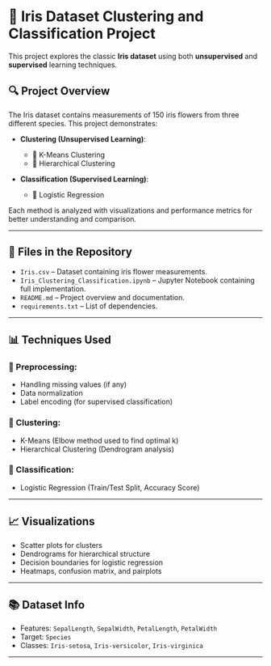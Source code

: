# 🌸 Iris Dataset Clustering and Classification Project

This project explores the classic **Iris dataset** using both **unsupervised** and **supervised** learning techniques.

## 🔍 Project Overview

The Iris dataset contains measurements of 150 iris flowers from three different species. This project demonstrates:

- **Clustering (Unsupervised Learning)**:
  - 🔹 K-Means Clustering
  - 🔹 Hierarchical Clustering

- **Classification (Supervised Learning)**:
  - 🔸 Logistic Regression

Each method is analyzed with visualizations and performance metrics for better understanding and comparison.

---

## 📁 Files in the Repository

- `Iris.csv` – Dataset containing iris flower measurements.
- `Iris_Clustering_Classification.ipynb` – Jupyter Notebook containing full implementation.
- `README.md` – Project overview and documentation.
- `requirements.txt` – List of dependencies.

---

## 📊 Techniques Used

### 📌 Preprocessing:
- Handling missing values (if any)
- Data normalization
- Label encoding (for supervised classification)

### 📌 Clustering:
- K-Means (Elbow method used to find optimal k)
- Hierarchical Clustering (Dendrogram analysis)

### 📌 Classification:
- Logistic Regression (Train/Test Split, Accuracy Score)

---

## 📈 Visualizations

- Scatter plots for clusters
- Dendrograms for hierarchical structure
- Decision boundaries for logistic regression
- Heatmaps, confusion matrix, and pairplots

---

## 📚 Dataset Info

- Features: `SepalLength`, `SepalWidth`, `PetalLength`, `PetalWidth`
- Target: `Species`
- Classes: `Iris-setosa`, `Iris-versicolor`, `Iris-virginica`

---
